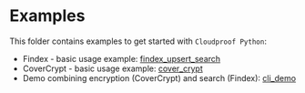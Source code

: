# Examples

This folder contains examples to get started with `Cloudproof Python`:

- Findex - basic usage example: [findex_upsert_search](./findex_upsert_search)
- CoverCrypt - basic usage example: [cover_crypt](./cover_crypt)
- Demo combining encryption (CoverCrypt) and search (Findex): [cli_demo](./cli_demo)
